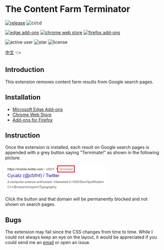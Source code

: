 # The Content Farm Terminator

[![release](https://img.shields.io/github/v/release/wdzeng/the-content-farm-terminator)](https://github.com/wdzeng/The-Content-Farm-Terminator/releases/latest)
![ci/cd](https://img.shields.io/github/workflow/status/wdzeng/the-content-farm-terminator/Publish)

[![edge add-ons](https://img.shields.io/badge/dynamic/json?label=edge%20add-on&prefix=v&query=%24.version&url=https%3A%2F%2Fmicrosoftedge.microsoft.com%2Faddons%2Fgetproductdetailsbycrxid%2Fklphenilpobkhhddphhmkfedbedplpkj)](https://microsoftedge.microsoft.com/addons/detail/klphenilpobkhhddphhmkfedbedplpkj)
[![chrome web store](https://img.shields.io/chrome-web-store/v/chhekpgdckchblnfdelceaigmlfbakgn)](https://chrome.google.com/webstore/detail/chhekpgdckchblnfdelceaigmlfbakgn)
[![firefox add-ons](https://img.shields.io/amo/v/the-content-farm-terminator?label=firefox%20add-ons)](https://addons.mozilla.org/firefox/addon/the-content-farm-terminator/)

![active user](https://img.shields.io/chrome-web-store/users/chhekpgdckchblnfdelceaigmlfbakgn?color=gold&label=active%20user)
![star](https://img.shields.io/github/stars/wdzeng/The-Content-Farm-Terminator?color=gold)
![license](https://img.shields.io/github/license/wdzeng/The-Content-Farm-Terminator?color=red)

[中文](README.md) 👈

## Introduction

This extension removes content farm results from Google search pages.

## Installation

- [Microsoft Edge Add-ons](https://microsoftedge.microsoft.com/addons/detail/klphenilpobkhhddphhmkfedbedplpkj)
- [Chrome Web Store](https://chrome.google.com/webstore/detail/the-content-farm-terminat/chhekpgdckchblnfdelceaigmlfbakgn)
- [Add-ons for Firefox](https://addons.mozilla.org/firefox/addon/the-content-farm-terminator/)

## Instruction

Once the extension is installed, each result on Google search pages is appended with a grey button saying "Terminate!" as shown in the following picture.

<img src="res/demo_en.png" alt="demo-en">

Click the button and that domain will be permanently blocked and not shown on search pages.

## Bugs

The extension may fail since the CSS changes from time to time. While I could not always keep an eye on the layout, it would be appreciated if you could send me an [email](mailto:me@hyperbola.me) or open an issue.
